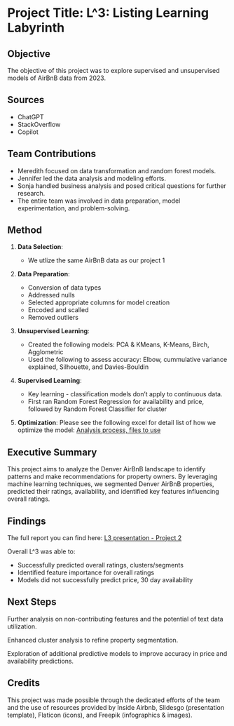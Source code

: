 # Project Title: L^3:  Listing Learning Labyrinth

## Objective
The objective of this project was to explore supervised and unsupervised models of AirBnB data from 2023. 

## Sources
- ChatGPT
- StackOverflow
- Copilot

## Team Contributions
- Meredith focused on data transformation and random forest models.
- Jennifer led the data analysis and modeling efforts.
- Sonja handled business analysis and posed critical questions for further research.
- The entire team was involved in data preparation, model experimentation, and problem-solving.

## Method
1. **Data Selection**:
    - We utlize the same AirBnB data as our project 1 

2. **Data Preparation**:
    - Conversion of data types
    - Addressed nulls
    - Selected appropriate columns for model creation
    - Encoded and scalled
    - Removed outliers

3. **Unsupervised Learning**:
    - Created the following models: PCA & KMeans, K-Means, Birch, Agglometric
    - Used the following to assess accuracy: Elbow, cummulative variance explained, Silhouette, and Davies-Bouldin 

4. **Supervised Learning**:
    - Key learning - classification models don’t apply to continuous data.
    - First ran Random Forest Regression for availability and price, followed by Random Forest Classifier for cluster

5. **Optimization**: 
Please see the following excel for detail list of how we optimize the model:  [Analysis process, files to use](https://github.com/mmccanse/L3/blob/main/Analysis%20process%2C%20files%20to%20use.csv)

## Executive Summary
This project aims to analyze the Denver AirBnB landscape to identify patterns and make recommendations for property owners. By leveraging machine learning techniques, we segmented Denver AirBnB properties, predicted their ratings, availability, and identified key features influencing overall ratings.

## Findings
The full report you can find here: [L3 presentation - Project 2](https://github.com/mmccanse/L3/blob/main/L3%20presentation.pdf)

Overall L^3 was able to:
- Successfully predicted overall ratings, clusters/segments
- Identified feature importance for overall ratings
- Models did not successfully predict price, 30 day availability

## Next Steps

Further analysis on non-contributing features and the potential of text data utilization.

Enhanced cluster analysis to refine property segmentation.

Exploration of additional predictive models to improve accuracy in price and availability predictions.

## Credits
This project was made possible through the dedicated efforts of the team and the use of resources provided by Inside Airbnb, Slidesgo (presentation template), Flaticon (icons), and Freepik (infographics & images).



